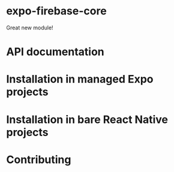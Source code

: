 # expo-firebase-core

Great new module!

# API documentation

# Installation in managed Expo projects

# Installation in bare React Native projects

# Contributing

